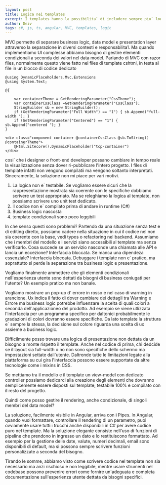 ```yaml
---
layout: post
title: Logica nei templates
excerpt: I templates hanno la possibilita` di includere sempre piu` logica, ma siamo sicuri sia questa la giusta direzione?
author: Deiv
tags: c#, js, ts, angular, MVC, templates, logic
---
```


MVC permette di separare business logic, data model e presentation layer attraverso la separazione in diversi contesti e responsabilita1.
Ma quando implementiamo UI complesse abbiamo bisogno di gestire elementi condizionali a seconda dei valori nel data model.
Parlando di MVC con razor files, normalmente questo viene fatto nei files di template cshtml, in testa al file in un blocco di codice dedicato

```
@using DynamicPlaceholders.Mvc.Extensions
@using System.Text;

@{

    var containerTheme = GetRenderingParameter("CssTheme");
    var containerCssClass =GetRenderingParameter("CssClass");
    StringBuilder sb = new StringBuilder();
    if (GetRenderingParameter("Full Width") == "1") { sb.Append("full-width "); }
    if (GetRenderingParameter("Centered") == "1") { sb.Append("centered "); }
}

<div class="component container @containerCssClass @sb.ToString() @containerTheme">
    @Html.Sitecore().DynamicPlaceholder("tcp-container")
</div>
```

cosi` che i designer o front-end developer possano cambiare in tempo reale la visualizzazione senza dover ri-pubblicare l'intero progetto. I files di
template infatti non vengono compilatii ma vengono soltanto interpretati. Sinceramente, la soluzione non mi piace per vari motivi.

1. La logica non e` testabile.
   Se vogliamo essere sicuri che la rappresentazione mostrata sia coerente con le specifiche dobbiamo scrivere un test appropriato. Ma se releghiamo la logica
   al template, non possiamo scrivere uno unit test dedicato.
2. Il codice non e` compilato prima di andare in runtime (C\#)
3. Business logic nascosta
4. template condizionali sono poco leggibili

In che senso questi sono problemi? Partendo da una situazione senza test e di editing diretto, possiamo cadere nella situazione in cui il codice nel non sia coerente con la base, vedi typos o refactoring nel backend. Assumiamo che i membri del modello e i servizi siano accessibili al template ma senza verificarlo. Cosa succede se un servizio nasconde una chiamata alle API e lancia un eccezione? Interfaccia bloccata. Se manca una dipendeza essenziale? Interfaccia bloccata. Debuggare i template non e` pratico, ma soprattutto si perde la separazione tra business logic e presentazione.

Vogliamo finalmente ammettere che gli elementi condizionali nell'esperienza utente sono dettati da bisogni di business coniugati per l'utente? Un esempio pratico ma non banale.

Vogliamo mostrare un pop-up d' errore in rosso e nel caso di warning in arancione. Ux indica il fatto di dover cambiare dei dettagli tra Warning e Errore ma business logic potrebbe influenzare la scelta di quali colori a seconda dell'applicazioneo del prodotto. Ad esempio se viene utlizzata l'interfaccia per un programma specifico per daltonici probabilmente le gradazioni di colori dovranno essere specifiche. Da lato template la struttura e` sempre la stessa, la decisione sul colore riguarda una scelta di ux assieme a business logic.

Difficilmente posso trovare una logica di presentazione non dettata da un bisogno a monte rispetto il template. Anche nel codice di prima, chi dedcide se il layout sia full-width o no non sono specifiche dello schermo ma impostazioni settate dall'utente. Daltronde tutte le limitazioni legate alla piattaforma su cui gira l'interfaccia possono essere supportate da altre tecnologie come i mixins in CSS.

Se mettiamo tra il modello e il template un view-model con dedicato controller possiamo dedicarci alla creazione degli elementi che dovranno semplicemente essere disposti sul template, testabile 100% e compilato con il resto del progetto.

Quindi come posso gestire il rendering, anche condizionale, di singoli membri del data model?

La soluzione, facilmente visibile in Angular, arriva con i Pipes. In Angular, quando vuoi formattare, controllare il rendering di un parametro, puoi ovviamente usare tutti i trucchi anche disponibili in C# per avere codice puro nel template. Ma la soluzione elegante consiste nell'uso di funzioni di pipeline che prendono in ingresso un dato e lo restituiscono formattato. Ad esempio per la gestione delle date, valute, numeri decimali, email sono disponibili di default, ma si possono sempre scrivere funzioni personalizzate a seconda del bisogno.

Tirando le somme, abbiamo visto come scrivere codice nel template non sia necessario ma anzi rischioso e non leggibile, mentre usare strumenti nel codebase possono prevenire errori come fornire un'adeguata e completa documentazione sull'esperienza utente dettata da bisogni specifici.
